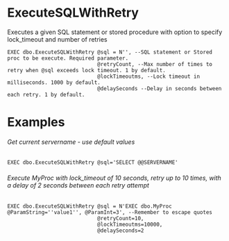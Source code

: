 # ExecuteSQLWithRetry
Executes a given SQL statement or stored procedure with option to specify lock_timeout and number of retries

```
EXEC dbo.ExecuteSQLWithRetry @sql = N'', --SQL statement or Stored proc to be execute. Required parameter.
                             @retryCount, --Max number of times to retry when @sql exceeds lock timeout. 1 by default.
                             @lockTimeoutms, --Lock timeout in milliseconds. 1000 by default.
                             @delaySeconds --Delay in seconds between each retry. 1 by default.
```
# Examples

###### Get current servername - use default values

```EXEC dbo.ExecuteSQLWithRetry @sql='SELECT @@SERVERNAME'```


###### Execute MyProc with lock_timeout of 10 seconds, retry up to 10 times, with a delay of 2 seconds between each retry attempt
```
EXEC dbo.ExecuteSQLWithRetry @sql = N'EXEC dbo.MyProc @ParamString=''value1'', @ParamInt=3', --Remember to escape quotes
                             @retryCount=10,
                             @lockTimeoutms=10000,
                             @delaySeconds=2
```


